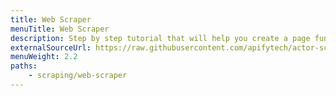 ```yaml
---
title: Web Scraper
menuTitle: Web Scraper
description: Step by step tutorial that will help you create a page function for Web Scraper.
externalSourceUrl: https://raw.githubusercontent.com/apifytech/actor-scraper/master/docs/build/web-scraper-tutorial.md
menuWeight: 2.2
paths:
    - scraping/web-scraper
---
```


